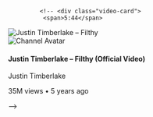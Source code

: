 <!-- video cards will go here -->
             <!-- <div class="video-card">
              <span>5:44</span>
  <img src="/clone/assets/1600w-vGSnQGShz3c.webp" alt="Justin Timberlake – Filthy" class="thumbnail" />
  <div class="video-info">
    <img src="https://yt3.ggpht.com/ytc/AKedOLQZzQeYvZkQdZzZzZzZzZzZzZzZzZzZzZz=s88-c-k-c0x00ffffff-no-rj" alt="Channel Avatar" class="avatar" />
    <div class="details">
      <h4 class="title">Justin Timberlake – Filthy (Official Video)</h4>
      <p class="channel">Justin Timberlake</p>
      <p class="meta">35M views • 5 years ago</p>
    </div>
  </div> -->